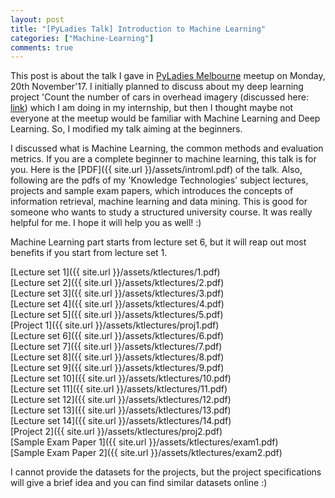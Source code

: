 ```yaml
---
layout: post
title: "[PyLadies Talk] Introduction to Machine Learning"
categories: ["Machine-Learning"]
comments: true
---
```


This post is about the talk I gave in [PyLadies Melbourne](https://www.meetup.com/en-AU/PyLadies-Melbourne/events/241058465/) meetup on Monday, 20th November'17.
I initially planned to discuss about my deep learning project 'Count the number of cars in
overhead imagery (discussed here: [link](https://alisha17.github.io/silverpond/2017/10/18/mlai.html)) which I am doing in my internship,
but then I thought maybe not everyone at the meetup would be familiar with Machine Learning and
Deep Learning. So, I modified my talk aiming at the beginners.

I discussed what is Machine Learning, the common methods and evaluation metrics. If you are a
complete beginner to machine learning, this talk is for you. Here is the [PDF]({{ site.url }}/assets/introml.pdf) of the talk.
Also, following are the pdfs of my 'Knowledge Technologies' subject lectures, projects and sample exam papers, which introduces the concepts of information retrieval, machine learning and data mining. This is good for someone who wants to study a structured university course. It was really helpful for me. I hope it 
will help you as well! :)

Machine Learning part starts from lecture set 6, but it will reap out most benefits if you start from lecture set 1.

[Lecture set 1]({{ site.url }}/assets/ktlectures/1.pdf)</br>
[Lecture set 2]({{ site.url }}/assets/ktlectures/2.pdf)</br>
[Lecture set 3]({{ site.url }}/assets/ktlectures/3.pdf)</br>
[Lecture set 4]({{ site.url }}/assets/ktlectures/4.pdf)</br>
[Lecture set 5]({{ site.url }}/assets/ktlectures/5.pdf)</br>
[Project 1]({{ site.url }}/assets/ktlectures/proj1.pdf)</br>
[Lecture set 6]({{ site.url }}/assets/ktlectures/6.pdf)</br>
[Lecture set 7]({{ site.url }}/assets/ktlectures/7.pdf)</br>
[Lecture set 8]({{ site.url }}/assets/ktlectures/8.pdf)</br>
[Lecture set 9]({{ site.url }}/assets/ktlectures/9.pdf)</br>
[Lecture set 10]({{ site.url }}/assets/ktlectures/10.pdf)</br>
[Lecture set 11]({{ site.url }}/assets/ktlectures/11.pdf)</br>
[Lecture set 12]({{ site.url }}/assets/ktlectures/12.pdf)</br>
[Lecture set 13]({{ site.url }}/assets/ktlectures/13.pdf)</br>
[Lecture set 14]({{ site.url }}/assets/ktlectures/14.pdf)</br>
[Project 2]({{ site.url }}/assets/ktlectures/proj2.pdf)</br>
[Sample Exam Paper 1]({{ site.url }}/assets/ktlectures/exam1.pdf)</br>
[Sample Exam Paper 2]({{ site.url }}/assets/ktlectures/exam2.pdf)</br>

I cannot provide the datasets for the projects, but the project specifications will give a brief idea and you can find similar datasets online :)










